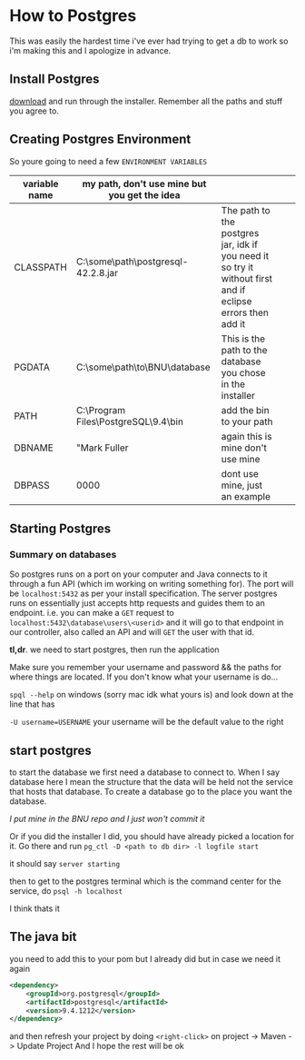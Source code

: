 

# How to Postgres

This was easily the hardest time i've ever had trying to get a db to work so i'm making this and I apologize in advance.

## Install Postgres

[download](https://www.enterprisedb.com/downloads/postgres-postgresql-downloads) and run through the installer. Remember all the paths and stuff you agree to.

## Creating Postgres Environment

So youre going to need a few `ENVIRONMENT VARIABLES`

| variable name | my path, don't use mine but you get the idea         |                                                                                                            |   |   |
|---------------|------------------------------------------------------|------------------------------------------------------------------------------------------------------------|---|---|
| CLASSPATH     | C:\some\path\postgresql-42.2.8.jar | The path to the postgres jar, idk if you need it so try it without first and if eclipse errors then add it |   |   |
| PGDATA        | C:\some\path\to\BNU\database     | This is the path to the database you chose in the installer                                                
| PATH          | C:\Program Files\PostgreSQL\9.4\bin                  | add the bin to your path
|DBNAME         |"Mark Fuller   |  again this is mine don't use mine |
|DBPASS | 0000 | dont use mine, just an example

## Starting Postgres

### Summary on databases
So postgres runs on a port on your computer and Java connects to it through a fun API (which im working on writing something for). The port will be `localhost:5432` as per your install specification. The server postgres runs on essentially just accepts http requests and guides them to an endpoint. i.e. you can make a `GET` request to `localhost:5432\database\users\<userid>` and it will go to that endpoint in our controller, also called an API and will `GET` the user with that id. 

**tl,dr**. we need to start postgres,  then run the application



Make sure you remember your username and password && the paths for where things are located. If you don't know what your username is do...

`spql --help` on windows (sorry mac idk what yours is) and look down at the line that has

`-U username=USERNAME` your username will be the default value to the right
 
 ## start postgres
 to start the database we first need a database to connect to. When I say database here I mean the structure that the data will be held not the service that hosts that database. To create a database go to the place you want the database.

*I put mine in the BNU repo and I just won't commit it*

Or if you did the installer I did, you should have already picked a location for it. 
Go there and run 
`pg_ctl -D <path to db dir> -l logfile start`

it should say
`server starting`

then to get to the postgres terminal which is the command center for the service, do
`psql -h localhost`

I think thats it

## The java bit
you need to add this to your pom but I already did but in case we need it again 
```xml
<dependency>
	<groupId>org.postgresql</groupId>
	<artifactId>postgresql</artifactId>
	<version>9.4.1212</version>
</dependency>
```

and then refresh your project by doing `<right-click>` on project -> Maven -> Update Project
And I hope the rest will be ok
